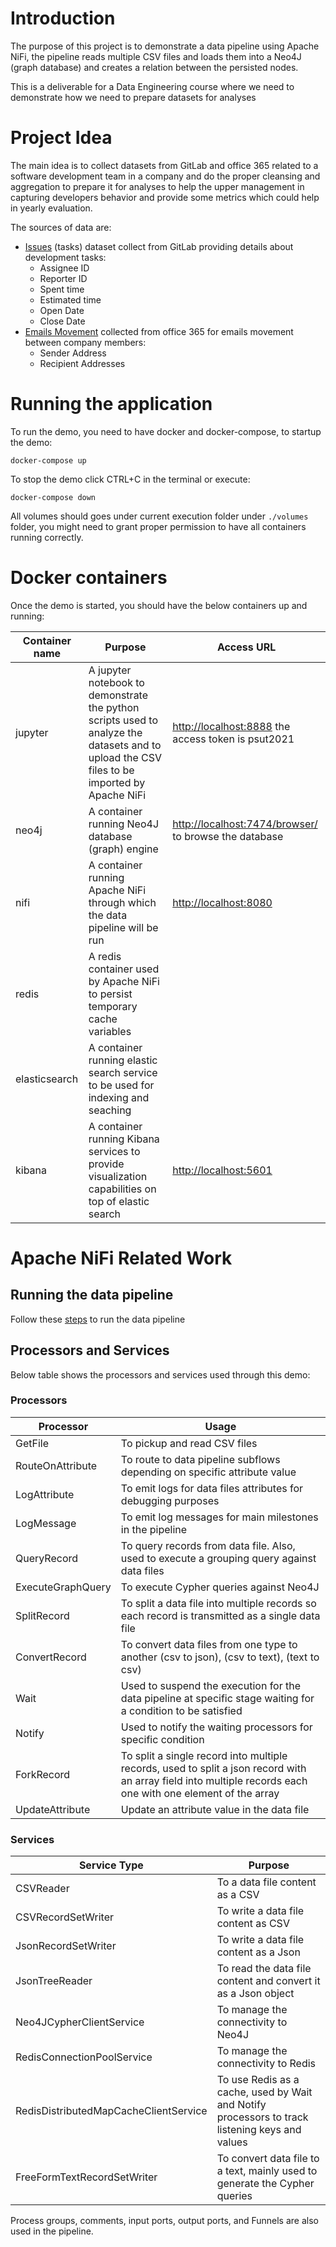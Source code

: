 # Introduction
The purpose of this project is to demonstrate a data pipeline using Apache NiFi, the pipeline reads multiple
CSV files and loads them into a Neo4J (graph database) and creates a relation between the persisted nodes.

This is a deliverable for a Data Engineering course where we need to demonstrate how we need to prepare
datasets for analyses 

# Project Idea
The main idea is to collect datasets from GitLab and office 365 related to a software development team 
in a company and do the proper cleansing and aggregation to prepare it for analyses to help the upper
management in capturing developers behavior and provide some metrics which could help in yearly evaluation.

The sources of data are:
* [Issues](notebooks/updated_issues.csv) (tasks) dataset collect from GitLab providing details about development tasks:
    * Assignee ID
    * Reporter ID
    * Spent time
    * Estimated time
    * Open Date
    * Close Date
* [Emails Movement](notebooks/updated_email.csv) collected from office 365 for emails movement between company members:
    * Sender Address
    * Recipient Addresses
 
# Running the application
To run the demo, you need to have docker and docker-compose, to startup the demo:
```shell script
docker-compose up
```

To stop the demo click CTRL+C in the terminal or execute: 
```shell script
docker-compose down
```
All volumes should goes under current execution folder under ```./volumes``` folder, you might need to grant
proper permission to have all containers running correctly.

# Docker containers
Once the demo is started, you should have the below containers up and running:

| Container name | Purpose                                                                                                                                     | Access URL                                                                              |
|----------------|---------------------------------------------------------------------------------------------------------------------------------------------|-----------------------------------------------------------------------------------------|
| jupyter        | A jupyter notebook to demonstrate the python scripts used to analyze the datasets and to upload the CSV files to be imported by Apache NiFi | [http://localhost:8888](http://localhost:8888) the access token is psut2021             |
| neo4j          | A container running Neo4J database (graph) engine                                                                                           | [http://localhost:7474/browser/](http://localhost:7474/browser/) to browse the database |
| nifi           | A container running Apache NiFi through which the data pipeline will be run                                                                 | [http://localhost:8080](http://localhost:8080)                                          |
| redis          | A redis container used by Apache NiFi to persist temporary cache variables                                                                  |                                                                                         |
| elasticsearch  | A container running elastic search service to be used for indexing and seaching                                                             |                                                                                         |
| kibana         | A container running Kibana services to provide visualization capabilities on top of elastic search                                          | [http://localhost:5601](http://localhost:5601)                                          |

# Apache NiFi Related Work
## Running the data pipeline
Follow these [steps](RunningPipeline.md) to run the data pipeline

## Processors and Services 
Below table shows the processors and services used through this demo:
### Processors
| Processor         | Usage                                                                                                                                                        |
|-------------------|--------------------------------------------------------------------------------------------------------------------------------------------------------------|
| GetFile           | To pickup and read CSV files                                                                                                                                 |
| RouteOnAttribute  | To route to data pipeline subflows depending on specific attribute value                                                                                     |
| LogAttribute      | To emit logs for data files attributes for debugging purposes                                                                                                |
| LogMessage        | To emit log messages for main milestones in the pipeline                                                                                                     |
| QueryRecord       | To query records from data file. Also, used to execute a grouping query against data files                                                                   |
| ExecuteGraphQuery | To execute Cypher queries against Neo4J                                                                                                                      |
| SplitRecord       | To split a data file into multiple records so each record is transmitted as a single data file                                                               |
| ConvertRecord     | To convert data files from one type to another (csv to json), (csv to text), (text to csv)                                                                   |
| Wait              | Used to suspend the execution for the data pipeline at specific stage waiting for a condition to be satisfied                                                |
| Notify            | Used to notify the waiting processors for specific condition                                                                                                 |
| ForkRecord        | To split a single record into multiple records, used to split a json record with an array field into multiple records each one with one element of the array |
| UpdateAttribute   | Update an attribute value in the data file                                                                                                                   |

### Services
| Service Type                          | Purpose                                                                                        |
|---------------------------------------|------------------------------------------------------------------------------------------------|
| CSVReader                             | To a data file content as a CSV                                                                |
| CSVRecordSetWriter                    | To write a data file content as CSV                                                            |
| JsonRecordSetWriter                   | To write a data file content as a Json                                                         |
| JsonTreeReader                        | To read the data file content and convert it as a Json object                                  |
| Neo4JCypherClientService              | To manage the connectivity to Neo4J                                                            |
| RedisConnectionPoolService            | To manage the connectivity to Redis                                                            |
| RedisDistributedMapCacheClientService | To use Redis as a cache, used by Wait and Notify processors to track listening keys and values |
| FreeFormTextRecordSetWriter           | To convert data file to a text, mainly used to generate the Cypher queries                     |

Process groups, comments, input ports, output ports, and Funnels are also used in the pipeline.